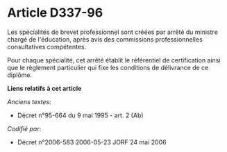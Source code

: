 # Article D337-96

Les spécialités de brevet professionnel sont créées par arrêté du ministre chargé de l'éducation, après avis des commissions
professionnelles consultatives compétentes.

Pour chaque spécialité, cet arrêté établit le référentiel de certification ainsi que le règlement particulier qui fixe les
conditions de délivrance de ce diplôme.

**Liens relatifs à cet article**

_Anciens textes_:

  - Décret n°95-664 du 9 mai 1995 - art. 2 (Ab)

_Codifié par_:

  - Décret n°2006-583 2006-05-23 JORF 24 mai 2006
